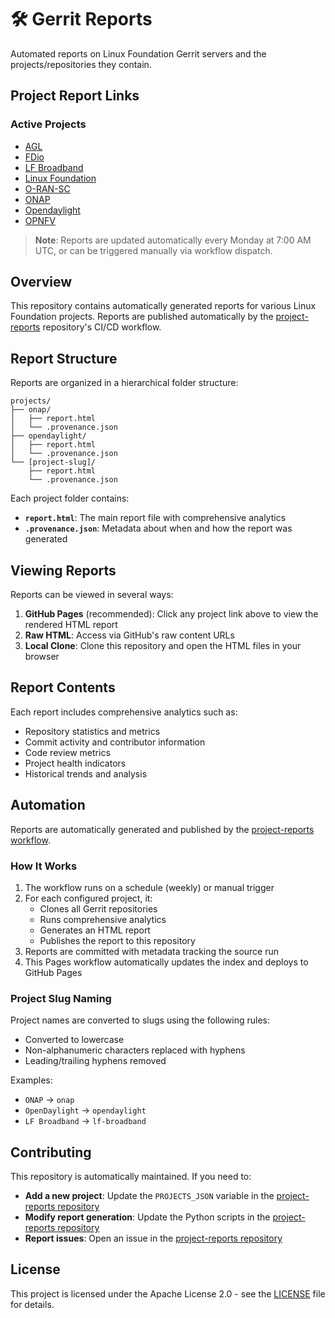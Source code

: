 <!--
# SPDX-License-Identifier: Apache-2.0
# SPDX-FileCopyrightText: 2025 The Linux Foundation
-->

# 🛠️ Gerrit Reports

Automated reports on Linux Foundation Gerrit servers and the projects/repositories they contain.

## Project Report Links

### Active Projects

- [AGL](https://modeseven-lfit.github.io/gerrit-reports/projects/agl/report.html)
- [FDio](https://modeseven-lfit.github.io/gerrit-reports/projects/fdio/report.html)
- [LF Broadband](https://modeseven-lfit.github.io/gerrit-reports/projects/lf-broadband/report.html)
- [Linux Foundation](https://modeseven-lfit.github.io/gerrit-reports/projects/linux-foundation/report.html)
- [O-RAN-SC](https://modeseven-lfit.github.io/gerrit-reports/projects/o-ran-sc/report.html)
- [ONAP](https://modeseven-lfit.github.io/gerrit-reports/projects/onap/report.html)
- [Opendaylight](https://modeseven-lfit.github.io/gerrit-reports/projects/opendaylight/report.html)
- [OPNFV](https://modeseven-lfit.github.io/gerrit-reports/projects/opnfv/report.html)

> **Note**: Reports are updated automatically every Monday at 7:00 AM UTC, or can be triggered manually via workflow dispatch.

## Overview

This repository contains automatically generated reports for various Linux Foundation projects. Reports are published automatically by the [project-reports](https://github.com/modeseven-lfit/project-reports) repository's CI/CD workflow.

## Report Structure

Reports are organized in a hierarchical folder structure:

```
projects/
├── onap/
│   ├── report.html
│   └── .provenance.json
├── opendaylight/
│   ├── report.html
│   └── .provenance.json
└── [project-slug]/
    ├── report.html
    └── .provenance.json
```

Each project folder contains:

- **`report.html`**: The main report file with comprehensive analytics
- **`.provenance.json`**: Metadata about when and how the report was generated

## Viewing Reports

Reports can be viewed in several ways:

1. **GitHub Pages** (recommended): Click any project link above to view the rendered HTML report
2. **Raw HTML**: Access via GitHub's raw content URLs
3. **Local Clone**: Clone this repository and open the HTML files in your browser

## Report Contents

Each report includes comprehensive analytics such as:

- Repository statistics and metrics
- Commit activity and contributor information
- Code review metrics
- Project health indicators
- Historical trends and analysis

## Automation

Reports are automatically generated and published by the [project-reports workflow](https://github.com/modeseven-lfit/project-reports/blob/main/.github/workflows/reporting.yaml).

### How It Works

1. The workflow runs on a schedule (weekly) or manual trigger
2. For each configured project, it:
   - Clones all Gerrit repositories
   - Runs comprehensive analytics
   - Generates an HTML report
   - Publishes the report to this repository
3. Reports are committed with metadata tracking the source run
4. This Pages workflow automatically updates the index and deploys to GitHub Pages

### Project Slug Naming

Project names are converted to slugs using the following rules:

- Converted to lowercase
- Non-alphanumeric characters replaced with hyphens
- Leading/trailing hyphens removed

Examples:

- `ONAP` → `onap`
- `OpenDaylight` → `opendaylight`
- `LF Broadband` → `lf-broadband`

## Contributing

This repository is automatically maintained. If you need to:

- **Add a new project**: Update the `PROJECTS_JSON` variable in the [project-reports repository](https://github.com/modeseven-lfit/project-reports)
- **Modify report generation**: Update the Python scripts in the [project-reports repository](https://github.com/modeseven-lfit/project-reports)
- **Report issues**: Open an issue in the [project-reports repository](https://github.com/modeseven-lfit/project-reports/issues)

## License

This project is licensed under the Apache License 2.0 - see the [LICENSE](LICENSE) file for details.
